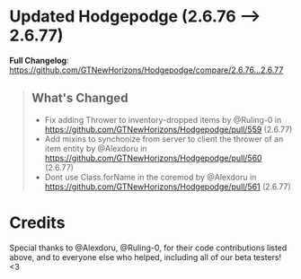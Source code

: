 # Updated Hodgepodge (2.6.76 -->  2.6.77)
**Full Changelog**: https://github.com/GTNewHorizons/Hodgepodge/compare/2.6.76...2.6.77
>## What's Changed
> * Fix adding Thrower to inventory-dropped items by @Ruling-0 in https://github.com/GTNewHorizons/Hodgepodge/pull/559 (2.6.77)
> * Add mixins to synchonize from server to client the thrower of an item entity by @Alexdoru in https://github.com/GTNewHorizons/Hodgepodge/pull/560 (2.6.77)
> * Dont use Class.forName in the coremod by @Alexdoru in https://github.com/GTNewHorizons/Hodgepodge/pull/561 (2.6.77)
>

# Credits
Special thanks to @Alexdoru, @Ruling-0, for their code contributions listed above, and to everyone else who helped, including all of our beta testers! <3